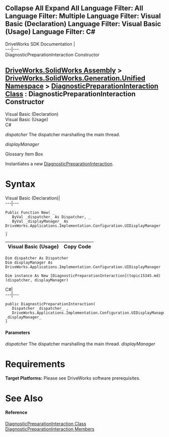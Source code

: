 Collapse All Expand All Language Filter: All  Language Filter: Multiple  Language Filter: Visual Basic (Declaration) Language Filter: Visual Basic (Usage) Language Filter: C#  
---  
DriveWorks SDK Documentation  |   
---|---  
DiagnosticPreparationInteraction Constructor   
  
[DriveWorks.SolidWorks Assembly](topic13342.md) > [DriveWorks.SolidWorks.Generation.Unified Namespace](topic15343.md) > [DiagnosticPreparationInteraction Class](topic15345.md) : DiagnosticPreparationInteraction Constructor  
---  
  
Visual Basic (Declaration)    
Visual Basic (Usage)    
C# 

_dispatcher_
    The dispatcher marshalling the main thread.

_displayManager_
    

Glossary Item Box

Instantiates a new [DiagnosticPreparationInteraction](topic15345.md). 

# Syntax

Visual Basic (Declaration)|   
---|---  
      
    
    Public Function New( _
       ByVal _dispatcher_ As Dispatcher, _
       ByVal _displayManager_ As DriveWorks.Applications.Implementation.Configuration.UIDisplayManager _
    )  
  
Visual Basic (Usage)| Copy Code  
---|---  
      
    
    Dim dispatcher As Dispatcher
    Dim displayManager As DriveWorks.Applications.Implementation.Configuration.UIDisplayManager
     
    Dim instance As New [DiagnosticPreparationInteraction](topic15345.md)(dispatcher, displayManager)  
  
C#|   
---|---  
      
    
    public DiagnosticPreparationInteraction( 
       Dispatcher _dispatcher_ ,
       DriveWorks.Applications.Implementation.Configuration.UIDisplayManager _displayManager_
    )  
  
#### Parameters

 _dispatcher_
    The dispatcher marshalling the main thread.
_displayManager_
    

# Requirements

**Target Platforms:** Please see DriveWorks software prerequisites.

# See Also

#### Reference

[DiagnosticPreparationInteraction Class](topic15345.md)   
[DiagnosticPreparationInteraction Members](topic15346.md)


